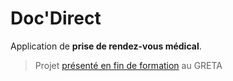 # Doc'Direct

Application de **prise de rendez-vous médical**.
> Projet [présenté en fin de formation](https://github.com/DocDirect2021/Doc_Direct/releases) au GRETA
